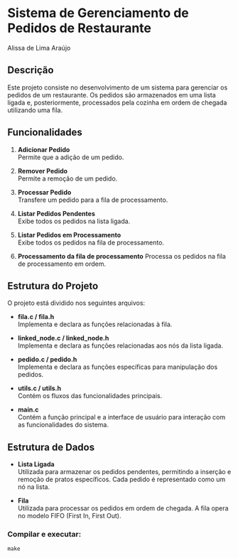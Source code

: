# Sistema de Gerenciamento de Pedidos de Restaurante

Alissa de Lima Araújo

## Descrição

Este projeto consiste no desenvolvimento de um sistema para gerenciar os pedidos de um restaurante. Os pedidos são armazenados em uma lista ligada e, posteriormente, processados pela cozinha em ordem de chegada utilizando uma fila.

## Funcionalidades

1. **Adicionar Pedido**  
    Permite que a adição de um pedido.

2. **Remover Pedido**  
    Permite a remoção de um pedido.

3. **Processar Pedido**  
    Transfere um pedido para a fila de processamento.

4. **Listar Pedidos Pendentes**  
    Exibe todos os pedidos na lista ligada.

5. **Listar Pedidos em Processamento**  
    Exibe todos os pedidos na fila de processamento.

6. **Processamento da fila de processamento**
    Processa os pedidos na fila de processamento em ordem.

## Estrutura do Projeto

O projeto está dividido nos seguintes arquivos:

- **fila.c / fila.h**  
  Implementa e declara as funções relacionadas à fila.

- **linked_node.c / linked_node.h**  
  Implementa e declara as funções relacionadas aos nós da lista ligada.

- **pedido.c / pedido.h**  
  Implementa e declara as funções específicas para manipulação dos pedidos.

- **utils.c / utils.h**  
  Contém os fluxos das funcionalidades principais.

- **main.c**  
  Contém a função principal e a interface de usuário para interação com as funcionalidades do sistema.

## Estrutura de Dados

- **Lista Ligada**  
  Utilizada para armazenar os pedidos pendentes, permitindo a inserção e remoção de pratos específicos. Cada pedido é representado como um nó na lista.

- **Fila**  
  Utilizada para processar os pedidos em ordem de chegada. A fila opera no modelo FIFO (First In, First Out).

### Compilar e executar:
```console
make
```

